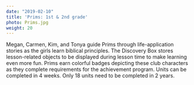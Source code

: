 ```yaml
---
date: "2019-02-10"
title: 'Prims: 1st & 2nd grade'
photo: Prims.jpg
weight: 20
---
```


Megan, Carmen, Kim, and Tonya guide Prims through life-application stories as the girls learn biblical principles. The Discovery Box stores lesson-related objects to be displayed during lesson time to make learning even more fun. Prims earn colorful badges depicting these club characters as they complete requirements for the achievement program. Units can be completed in 4 weeks. Only 18 units need to be completed in 2 years.
